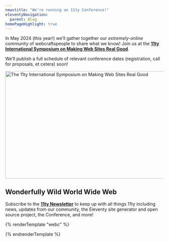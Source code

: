 ```yaml
---
newstitle: "We’re running an 11ty Conference!"
eleventyNavigation:
  parent: Blog
homePageHighlight: true
---
```

In May 2024 (this year!) we’ll gather together our _extremely-online_ community of webcraftspeople to share what we know! Join us at the [**11ty International Symposium on Making Web Sites Real Good**](https://conf.11ty.dev/).

We’ll publish a full schedule of relevant conference dates (registration, call for proposals, et cetera) soon!

<a href="https://conf.11ty.dev" class="elv-externalexempt opengraph-card">
  <img src="https://v1.opengraph.11ty.dev/https%3A%2F%2Fconf.11ty.dev%2F/medium/" alt="The 11ty International Symposium on Making Web Sites Real Good" loading="lazy" decoding="async" width="650" height="341">
</a>

## Wonderfully Wild World Wide Web

Subscribe to the [**11ty Newsletter**](https://buttondown.email/11ty?tag=conf2024) to keep up with all things 11ty including news, updates from our community, the Eleventy site generator and open source project, the Conference, and more!

{% renderTemplate "webc" %}<div><newsletter-form tag="conf2024"></newsletter-form></div>{% endrenderTemplate %}